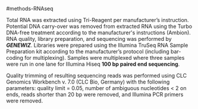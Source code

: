 #methods-RNAseq

Total RNA was extracted using Tri-Reagent per manufacturer’s instruction. Potential DNA carry-over was removed from extracted RNA using the Turbo DNA-free treatment according to the manufacturer's instructions (Ambion). RNA quality, library preparation, and sequencing was performed by ***GENEWIZ***.  Libraries were prepared using the Illumina TruSeq RNA Sample Preparation kit according to the manufacturer’s protocol (including bar-coding for multiplexing). Samples were multiplexed where three samples were run in one lane for Illumina Hiseq **100 bp paired end sequencing**.

Quality trimming of resulting sequencing reads was performed using CLC Genomics Workbench v. 7.0 (CLC Bio, Germany) with the following parameters: quality limit = 0.05, number of ambiguous nucleotides < 2 on ends, reads shorter than 20 bp were removed, and Illumina PCR primers were removed. 
